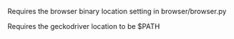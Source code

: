 Requires the browser binary location setting in browser/browser.py

Requires the geckodriver location to be $PATH
